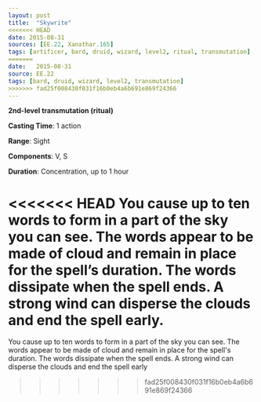 ```yaml
---
layout: post
title:  "Skywrite"
<<<<<<< HEAD
date: 2015-08-31
sources: [EE.22, Xanathar.165]
tags: [artificer, bard, druid, wizard, level2, ritual, transmutation]
=======
date:   2015-08-31
source: EE.22
tags: [bard, druid, wizard, level2, transmutation]
>>>>>>> fad25f008430f031f16b0eb4a6b691e869f24366
---
```


**2nd-level transmutation (ritual)**

**Casting Time**: 1 action

**Range**: Sight

**Components**: V, S

**Duration**: Concentration, up to 1 hour

<<<<<<< HEAD
You cause up to ten words to form in a part of the sky you can see. The words appear to be made of cloud and remain in place for the spell’s duration. The words dissipate when the spell ends. A strong wind can disperse the clouds and end the spell early.
=======
You cause up to ten words to form in a part of the sky you can see. The words appear to be made of cloud and remain in place for the spell's duration. The words dissipate when the spell ends. A strong wind can disperse the clouds and end the spell early
>>>>>>> fad25f008430f031f16b0eb4a6b691e869f24366
